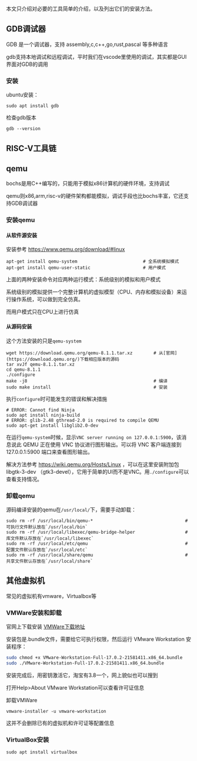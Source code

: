 本文只介绍对必要的工具简单的介绍，以及列出它们的安装方法。

## GDB调试器

GDB 是一个调试器，支持 assembly,c,c++,go,rust,pascal 等多种语言

gdb支持本地调试和远程调试，平时我们在vscode里使用的调试，其实都是GUI界面对GDB的调用

### 安装

ubuntu安装：

```
sudo apt install gdb
```

检查gdb版本

```
gdb --version
```

## RISC-V工具链

## qemu

bochs是用C++编写的，只能用于模拟x86计算机的硬件环境，支持调试

qemu则x86,arm,risc-v的硬件架构都能模拟，调试手段也比bochs丰富，它还支持GDB调试器

### 安装qemu

#### 从软件源安装

安装参考 https://www.qemu.org/download/#linux

```shell
apt-get install qemu-system							# 全系统模拟模式
apt-get install qemu-user-static 					# 用户模式
```

上面的两种安装命令对应两种运行模式：系统级别的模拟和用户模式

系统级别的模拟提供一个完整计算机的虚拟模型（CPU、内存和模拟设备）来运行操作系统，可以做到完全仿真。

而用户模式只在CPU上进行仿真

#### 从源码安装

这个方法安装的只是`qemu-system`

```shell
wget https://download.qemu.org/qemu-8.1.1.tar.xz		# 从[官网](https://download.qemu.org/)下载相应版本的源码
tar xvJf qemu-8.1.1.tar.xz
cd qemu-8.1.1
./configure
make -j8												# 编译
sudo make install										# 安装
```

执行`configure`时可能发生的错误和解决措施

```shell
# ERROR: Cannot find Ninja										
sudo apt install ninja-build
# ERROR: glib-2.48 gthread-2.0 is required to compile QEMU			
sudo apt-get install libglib2.0-dev
```

在运行`qemu-system`时候，显示`VNC server running on 127.0.0.1:5900`，该消息说此 QEMU 正在使用 VNC 协议进行图形输出。可以将 VNC 客户端连接到 127.0.0.1:5900 端口来查看图形输出。

解决方法参考 https://wiki.qemu.org/Hosts/Linux ，可以在这里安装附加包libgtk-3-dev （gtk3-devel），它用于简单的UI而不是VNC。用`./configure`可以查看支持情况。

### 卸载qemu

源码编译安装的qemu在`/usr/local/`下，需要手动卸载：

```shell
sudo rm -rf /usr/local/bin/qemu-*									#可执行文件默认放在`/usr/local/bin`
sudo rm -rf /usr/local/libexec/qemu-bridge-helper					#库文件默认存放在`/usr/local/libexec`
sudo rm -rf /usr/local/etc/qemu										#配置文件默认存放在`/usr/local/etc`
sudo rm -rf /usr/local/share/qemu									#共享文件默认存放在`/usr/local/share`
```

## 其他虚拟机

常见的虚拟机有vmware，Virtualbox等

### VMWare安装和卸载

官网上下载安装	[VMWare下载地址](https://www.vmware.com/products/workstation-pro/workstation-pro-evaluation.html)

安装包是.bundle文件，需要给它可执行权限，然后运行 VMware Workstation 安装程序：

```bash
sudo chmod +x VMware-Workstation-Full-17.0.2-21581411.x86_64.bundle
sudo ./VMware-Workstation-Full-17.0.2-21581411.x86_64.bundle
```

安装完成后，用密钥激活它，淘宝有3.8一个，网上貌似也可以搜到

打开Help>About VMware Workstation可以查看许可证信息

卸载VMWare

```
vmware-installer -u vmware-workstation
```

这并不会删除已有的虚拟机和许可证等配置信息

### VirtualBox安装

```
sudo apt install virtualbox
```
